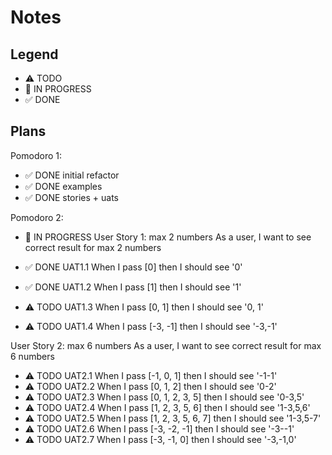 # Notes

## Legend

- ⚠ TODO
- 🚧 IN PROGRESS
- ✅ DONE

## Plans

Pomodoro 1:

- ✅ DONE initial refactor
- ✅ DONE examples
- ✅ DONE stories + uats

Pomodoro 2:

- 🚧 IN PROGRESS User Story 1: max 2 numbers
  As a user, I want to see correct result for max 2 numbers

- ✅ DONE UAT1.1 When I pass [0] then I should see '0'
- ✅ DONE UAT1.2 When I pass [1] then I should see '1'
- ⚠ TODO UAT1.3 When I pass [0, 1] then I should see '0, 1'
- ⚠ TODO UAT1.4 When I pass [-3, -1] then I should see '-3,-1'

User Story 2: max 6 numbers
As a user, I want to see correct result for max 6 numbers

- ⚠ TODO UAT2.1 When I pass [-1, 0, 1] then I should see '-1-1'
- ⚠ TODO UAT2.2 When I pass [0, 1, 2] then I should see '0-2'
- ⚠ TODO UAT2.3 When I pass [0, 1, 2, 3, 5] then I should see '0-3,5'
- ⚠ TODO UAT2.4 When I pass [1, 2, 3, 5, 6] then I should see '1-3,5,6'
- ⚠ TODO UAT2.5 When I pass [1, 2, 3, 5, 6, 7] then I should see '1-3,5-7'
- ⚠ TODO UAT2.6 When I pass [-3, -2, -1] then I should see '-3--1'
- ⚠ TODO UAT2.7 When I pass [-3, -1, 0] then I should see '-3,-1,0'
